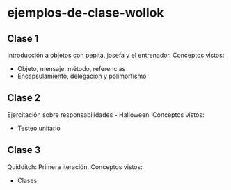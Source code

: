 # ejemplos-de-clase-wollok

## Clase 1

Introducción a objetos con pepita, josefa y el entrenador. Conceptos vistos:
- Objeto, mensaje, método, referencias
- Encapsulamiento, delegación y polimorfismo

## Clase 2

Ejercitación sobre responsabilidades - Halloween. Conceptos vistos:
- Testeo unitario

## Clase 3

Quidditch: Primera iteración. Conceptos vistos:
- Clases
